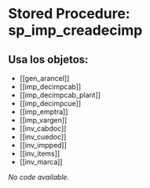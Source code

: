# Stored Procedure: sp_imp_creadecimp

## Usa los objetos:
- [[gen_arancel]]
- [[imp_decimpcab]]
- [[imp_decimpcab_plant]]
- [[imp_decimpcue]]
- [[imp_emptra]]
- [[imp_vargen]]
- [[inv_cabdoc]]
- [[inv_cuedoc]]
- [[inv_impped]]
- [[inv_items]]
- [[inv_marca]]

*No code available.*
